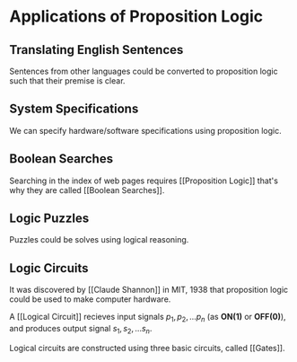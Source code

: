 # Applications of Proposition Logic

## Translating English Sentences
Sentences from other languages could be converted to proposition logic such that their premise is clear.

## System Specifications
We can specify hardware/software specifications using proposition logic.

## Boolean Searches
Searching in the index of web pages requires [[Proposition Logic]] that's why they are called [[Boolean Searches]].

## Logic Puzzles
Puzzles could be solves using logical reasoning.

## Logic Circuits
It was discovered by [[Claude Shannon]] in MIT, 1938 that proposition logic could be used to make computer hardware.

A [[Logical Circuit]] recieves input signals $p_1, p_2, \dots p_n$ (as **ON(1)** or **OFF(0)**), and produces output signal $s_1, s_2, \dots s_n$.

Logical circuits are constructed using three basic circuits, called [[Gates]].